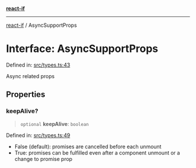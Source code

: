 [**react-if**](../README.md)

***

[react-if](../globals.md) / AsyncSupportProps

# Interface: AsyncSupportProps

Defined in: [src/types.ts:43](https://github.com/romac/react-if/blob/fe39a5a04590bfcea942bd643f45d49c6c55c46a/src/types.ts#L43)

Async related props

## Properties

### keepAlive?

> `optional` **keepAlive**: `boolean`

Defined in: [src/types.ts:49](https://github.com/romac/react-if/blob/fe39a5a04590bfcea942bd643f45d49c6c55c46a/src/types.ts#L49)

- False (default): promises are cancelled before each unmount
- True: promises can be fulfilled even after a
component unmount or a change to promise prop
